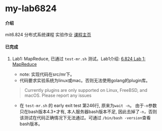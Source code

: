 # my-lab6824

#### 介绍
mit6.824 分布式系统课程 实验作业
[课程主页](https://pdos.csail.mit.edu/6.824/schedule.html)

#### 已完成
1. Lab1: MapReduce, 已通过 `test-mr.sh` 测试。Lab1介绍: [6.824 Lab 1: MapReduce](https://pdos.csail.mit.edu/6.824/labs/lab-mr.html)
    - note: 实现代码在src/mr下。
    - 代码要求实验系统为linux或mac。否则无法使用golang的plugin库。 
    > Currently plugins are only supported on Linux, FreeBSD, and macOS. Please report any issues

    - 在 `test-mr.sh` 的 early exit test 第246行, 原来为`wait -n`。 由于`-n`参数只在bash版本4.3+才有, 本人服务器bash版本不足, 因此去掉了`-n`，否则该测试在代码正确情况下无法通过。可通过 `/bin/bash -version`查看bash版本。
